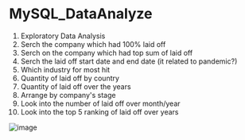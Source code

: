 # MySQL_DataAnalyze

1. Exploratory Data Analysis
2. Serch the company which had 100% laid off
3. Serch on the company which had top sum of laid off
4. Serch the laid off start date and end date (it related to pandemic?)
5. Which industry for most hit
6. Quantity of laid off by country
7. Quantity of laid off over the years
8. Arrange by company's stage
9. Look into the number of laid off over month/year
10. Look into the top 5 ranking of laid off over years

![image](https://github.com/user-attachments/assets/8e42c97a-c0ed-4b2b-a076-8d0f2576844e)
